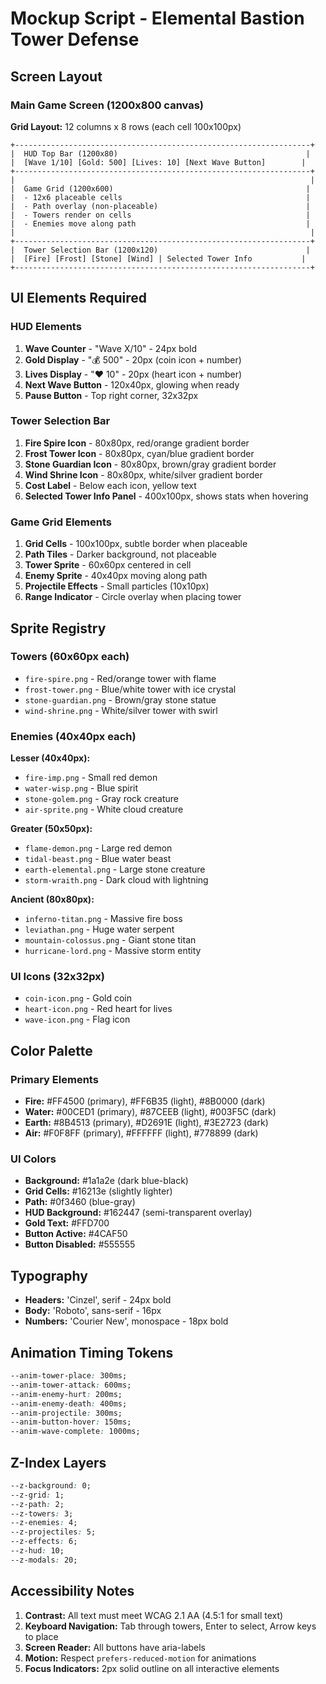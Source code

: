 # Mockup Script - Elemental Bastion Tower Defense

## Screen Layout

### Main Game Screen (1200x800 canvas)

**Grid Layout:** 12 columns x 8 rows (each cell 100x100px)

```
+------------------------------------------------------------------+
|  HUD Top Bar (1200x80)                                          |
|  [Wave 1/10] [Gold: 500] [Lives: 10] [Next Wave Button]        |
+------------------------------------------------------------------+
|                                                                  |
|  Game Grid (1200x600)                                           |
|  - 12x6 placeable cells                                         |
|  - Path overlay (non-placeable)                                 |
|  - Towers render on cells                                       |
|  - Enemies move along path                                      |
|                                                                  |
+------------------------------------------------------------------+
|  Tower Selection Bar (1200x120)                                 |
|  [Fire] [Frost] [Stone] [Wind] | Selected Tower Info           |
+------------------------------------------------------------------+
```

## UI Elements Required

### HUD Elements
1. **Wave Counter** - "Wave X/10" - 24px bold
2. **Gold Display** - "💰 500" - 20px (coin icon + number)
3. **Lives Display** - "❤️ 10" - 20px (heart icon + number)
4. **Next Wave Button** - 120x40px, glowing when ready
5. **Pause Button** - Top right corner, 32x32px

### Tower Selection Bar
1. **Fire Spire Icon** - 80x80px, red/orange gradient border
2. **Frost Tower Icon** - 80x80px, cyan/blue gradient border
3. **Stone Guardian Icon** - 80x80px, brown/gray gradient border
4. **Wind Shrine Icon** - 80x80px, white/silver gradient border
5. **Cost Label** - Below each icon, yellow text
6. **Selected Tower Info Panel** - 400x100px, shows stats when hovering

### Game Grid Elements
1. **Grid Cells** - 100x100px, subtle border when placeable
2. **Path Tiles** - Darker background, not placeable
3. **Tower Sprite** - 60x60px centered in cell
4. **Enemy Sprite** - 40x40px moving along path
5. **Projectile Effects** - Small particles (10x10px)
6. **Range Indicator** - Circle overlay when placing tower

## Sprite Registry

### Towers (60x60px each)
- `fire-spire.png` - Red/orange tower with flame
- `frost-tower.png` - Blue/white tower with ice crystal
- `stone-guardian.png` - Brown/gray stone statue
- `wind-shrine.png` - White/silver tower with swirl

### Enemies (40x40px each)

**Lesser (40x40px):**
- `fire-imp.png` - Small red demon
- `water-wisp.png` - Blue spirit
- `stone-golem.png` - Gray rock creature
- `air-sprite.png` - White cloud creature

**Greater (50x50px):**
- `flame-demon.png` - Large red demon
- `tidal-beast.png` - Blue water beast
- `earth-elemental.png` - Large stone creature
- `storm-wraith.png` - Dark cloud with lightning

**Ancient (80x80px):**
- `inferno-titan.png` - Massive fire boss
- `leviathan.png` - Huge water serpent
- `mountain-colossus.png` - Giant stone titan
- `hurricane-lord.png` - Massive storm entity

### UI Icons (32x32px)
- `coin-icon.png` - Gold coin
- `heart-icon.png` - Red heart for lives
- `wave-icon.png` - Flag icon

## Color Palette

### Primary Elements
- **Fire:** #FF4500 (primary), #FF6B35 (light), #8B0000 (dark)
- **Water:** #00CED1 (primary), #87CEEB (light), #003F5C (dark)
- **Earth:** #8B4513 (primary), #D2691E (light), #3E2723 (dark)
- **Air:** #F0F8FF (primary), #FFFFFF (light), #778899 (dark)

### UI Colors
- **Background:** #1a1a2e (dark blue-black)
- **Grid Cells:** #16213e (slightly lighter)
- **Path:** #0f3460 (blue-gray)
- **HUD Background:** #162447 (semi-transparent overlay)
- **Gold Text:** #FFD700
- **Button Active:** #4CAF50
- **Button Disabled:** #555555

## Typography

- **Headers:** 'Cinzel', serif - 24px bold
- **Body:** 'Roboto', sans-serif - 16px
- **Numbers:** 'Courier New', monospace - 18px bold

## Animation Timing Tokens

```css
--anim-tower-place: 300ms;
--anim-tower-attack: 600ms;
--anim-enemy-hurt: 200ms;
--anim-enemy-death: 400ms;
--anim-projectile: 300ms;
--anim-button-hover: 150ms;
--anim-wave-complete: 1000ms;
```

## Z-Index Layers

```css
--z-background: 0;
--z-grid: 1;
--z-path: 2;
--z-towers: 3;
--z-enemies: 4;
--z-projectiles: 5;
--z-effects: 6;
--z-hud: 10;
--z-modals: 20;
```

## Accessibility Notes

1. **Contrast:** All text must meet WCAG 2.1 AA (4.5:1 for small text)
2. **Keyboard Navigation:** Tab through towers, Enter to select, Arrow keys to place
3. **Screen Reader:** All buttons have aria-labels
4. **Motion:** Respect `prefers-reduced-motion` for animations
5. **Focus Indicators:** 2px solid outline on all interactive elements
